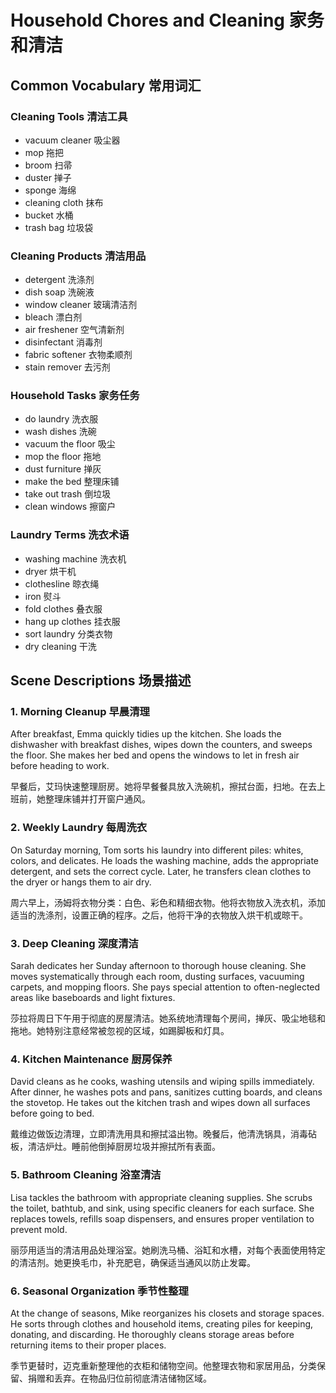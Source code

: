 # Household Chores and Cleaning 家务和清洁

## Common Vocabulary 常用词汇

### Cleaning Tools 清洁工具
- vacuum cleaner 吸尘器
- mop 拖把
- broom 扫帚
- duster 掸子
- sponge 海绵
- cleaning cloth 抹布
- bucket 水桶
- trash bag 垃圾袋

### Cleaning Products 清洁用品
- detergent 洗涤剂
- dish soap 洗碗液
- window cleaner 玻璃清洁剂
- bleach 漂白剂
- air freshener 空气清新剂
- disinfectant 消毒剂
- fabric softener 衣物柔顺剂
- stain remover 去污剂

### Household Tasks 家务任务
- do laundry 洗衣服
- wash dishes 洗碗
- vacuum the floor 吸尘
- mop the floor 拖地
- dust furniture 掸灰
- make the bed 整理床铺
- take out trash 倒垃圾
- clean windows 擦窗户

### Laundry Terms 洗衣术语
- washing machine 洗衣机
- dryer 烘干机
- clothesline 晾衣绳
- iron 熨斗
- fold clothes 叠衣服
- hang up clothes 挂衣服
- sort laundry 分类衣物
- dry cleaning 干洗

## Scene Descriptions 场景描述

### 1. Morning Cleanup 早晨清理
After breakfast, Emma quickly tidies up the kitchen. She loads the dishwasher with breakfast dishes, wipes down the counters, and sweeps the floor. She makes her bed and opens the windows to let in fresh air before heading to work.

早餐后，艾玛快速整理厨房。她将早餐餐具放入洗碗机，擦拭台面，扫地。在去上班前，她整理床铺并打开窗户通风。

### 2. Weekly Laundry 每周洗衣
On Saturday morning, Tom sorts his laundry into different piles: whites, colors, and delicates. He loads the washing machine, adds the appropriate detergent, and sets the correct cycle. Later, he transfers clean clothes to the dryer or hangs them to air dry.

周六早上，汤姆将衣物分类：白色、彩色和精细衣物。他将衣物放入洗衣机，添加适当的洗涤剂，设置正确的程序。之后，他将干净的衣物放入烘干机或晾干。

### 3. Deep Cleaning 深度清洁
Sarah dedicates her Sunday afternoon to thorough house cleaning. She moves systematically through each room, dusting surfaces, vacuuming carpets, and mopping floors. She pays special attention to often-neglected areas like baseboards and light fixtures.

莎拉将周日下午用于彻底的房屋清洁。她系统地清理每个房间，掸灰、吸尘地毯和拖地。她特别注意经常被忽视的区域，如踢脚板和灯具。

### 4. Kitchen Maintenance 厨房保养
David cleans as he cooks, washing utensils and wiping spills immediately. After dinner, he washes pots and pans, sanitizes cutting boards, and cleans the stovetop. He takes out the kitchen trash and wipes down all surfaces before going to bed.

戴维边做饭边清理，立即清洗用具和擦拭溢出物。晚餐后，他清洗锅具，消毒砧板，清洁炉灶。睡前他倒掉厨房垃圾并擦拭所有表面。

### 5. Bathroom Cleaning 浴室清洁
Lisa tackles the bathroom with appropriate cleaning supplies. She scrubs the toilet, bathtub, and sink, using specific cleaners for each surface. She replaces towels, refills soap dispensers, and ensures proper ventilation to prevent mold.

丽莎用适当的清洁用品处理浴室。她刷洗马桶、浴缸和水槽，对每个表面使用特定的清洁剂。她更换毛巾，补充肥皂，确保适当通风以防止发霉。

### 6. Seasonal Organization 季节性整理
At the change of seasons, Mike reorganizes his closets and storage spaces. He sorts through clothes and household items, creating piles for keeping, donating, and discarding. He thoroughly cleans storage areas before returning items to their proper places.

季节更替时，迈克重新整理他的衣柜和储物空间。他整理衣物和家居用品，分类保留、捐赠和丢弃。在物品归位前彻底清洁储物区域。

